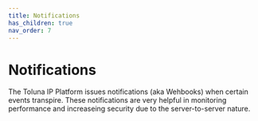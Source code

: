 ```yaml
---
title: Notifications
has_children: true
nav_order: 7
---
```


# Notifications

The Toluna IP Platform issues notifications (aka Wehbooks) when certain events transpire. These notifications are very helpful in monitoring performance and increaseing security due to the server-to-server nature. 


